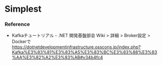 # Simplest

### Reference
- Kafkaチュートリアル - .NET 開発基盤部会 Wiki > 詳細 > Broker設定 > Dockerで
https://dotnetdevelopmentinfrastructure.osscons.jp/index.php?Kafka%E3%83%81%E3%83%A5%E3%83%BC%E3%83%88%E3%83%AA%E3%82%A2%E3%83%AB#v34b4fc4
